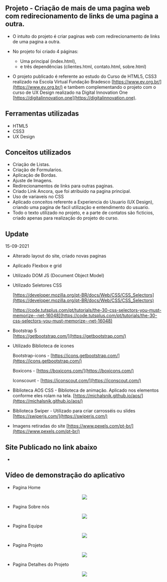 ## Projeto - Criação de mais de uma pagina web com redirecionamento de links de uma pagina a outra.

- O intuito do projeto é criar paginas web com redirecionamento de links de uma pagina a outra.

- No projeto foi criado 4 páginas: 
  * Uma principal (index.html), 
  * e três dependências (clientes.html, contato.html, sobre.html) 

- O projeto publicado é referente ao estudo do Curso de HTML5, CSS3 realizado na Escola Virtual Fundação Bradesco [https://www.ev.org.br/](https://www.ev.org.br/)
e tambem complementando o projeto com o curso de UX Design realizado na Digital Innovation One [https://digitalinnovation.one](https://digitalinnovation.one).

## Ferramentas utilizadas

- HTML5
- CSS3
- UX Design

## Conceitos utilizados

- Criação de Listas. 
- Criação de Formularios. 
- Aplicação de Bordas. 
- Ajuste de Imagens. 
- Redirecionamentos de links para outras paginas. 
- Criado Link Ancora, que foi atribuido na pagina principal.
- Uso de variaveis no CSS
- Aplicado conceitos referente a Experiencia do Usuario (UX Design), criando uma pagina de facil utilização e entendimento do usuario.
- Todo o texto utilizado no projeto, e a parte de contatos são ficticios, criado apenas para realização do projeto do curso.

## Update

15-09-2021
- Alterado layout do site, criado novas paginas
- Aplicado Flexbox e grid
- Utilizado DOM JS (Document Object Model)
- Utilizado Seletores CSS

  [https://developer.mozilla.org/pt-BR/docs/Web/CSS/CSS_Selectors](https://developer.mozilla.org/pt-BR/docs/Web/CSS/CSS_Selectors)

  [https://code.tutsplus.com/pt/tutorials/the-30-css-selectors-you-must-memorize--net-16048](https://code.tutsplus.com/pt/tutorials/the-30-css-selectors-you-must-memorize--net-16048)

- Bootstrap 5   
  [https://getbootstrap.com/](https://getbootstrap.com/)

- Utilizado Biblioteca de icones

  Bootstrap-icons - [https://icons.getbootstrap.com/](https://icons.getbootstrap.com/)

  Boxicons - [https://boxicons.com/](https://boxicons.com/)

  Iconscount - [https://iconscout.com/](https://iconscout.com/)

- Biblioteca AOS CSS - Biblioteca de animação. Aplicado nos elementos conforme eles rolam na tela.
  [https://michalsnik.github.io/aos/](https://michalsnik.github.io/aos/)

- Biblioteca Swiper - Utilizado para criar carrosséis ou slides 
  [https://swiperjs.com/](https://swiperjs.com/)
  
- Imagens retiradas do site 
  [https://www.pexels.com/pt-br/](https://www.pexels.com/pt-br/)



## Site Publicado no link abaixo  

- []()

## Vídeo de demonstração do aplicativo

- Pagina Home

<p align="center">
   <img src="https://github.com/camila-github/projeto-frontend-html-css/blob/master/docs/pagina-home.gif"/>
</p>

- Pagina Sobre nós

<p align="center">
   <img src="https://github.com/camila-github/projeto-frontend-html-css/blob/master/docs/pagina-sobre.gif"/>
</p>

- Pagina Equipe

<p align="center">
   <img src="https://github.com/camila-github/projeto-frontend-html-css/blob/master/docs/pagina-equipe.gif"/>
</p>

- Pagina Projeto

<p align="center">
   <img src="https://github.com/camila-github/projeto-frontend-html-css/blob/master/docs/pagina-projetos.gif"/>
</p>


- Pagina Detalhes do Projeto

<p align="center">
   <img src="https://github.com/camila-github/projeto-frontend-html-css/blob/master/docs/pagina-projetos-detalhes.gif"/>
</p>
